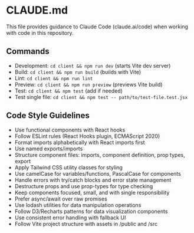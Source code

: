 # CLAUDE.md

This file provides guidance to Claude Code (claude.ai/code) when working with code in this repository.

## Commands
- Development: `cd client && npm run dev` (starts Vite dev server)
- Build: `cd client && npm run build` (builds with Vite)
- Lint: `cd client && npm run lint`
- Preview: `cd client && npm run preview` (previews Vite build)
- Test: `cd client && npm test` (add if needed)
- Test single file: `cd client && npm test -- path/to/test-file.test.jsx`

## Code Style Guidelines
- Use functional components with React hooks
- Follow ESLint rules (React Hooks plugin, ECMAScript 2020)
- Format imports alphabetically with React imports first
- Use named exports/imports
- Structure component files: imports, component definition, prop types, export
- Apply Tailwind CSS utility classes for styling
- Use camelCase for variables/functions, PascalCase for components
- Handle errors with try/catch blocks and error state management
- Destructure props and use prop-types for type checking
- Keep components focused, small, and with single responsibility
- Prefer async/await over raw promises
- Use lodash utilities for data manipulation operations
- Follow D3/Recharts patterns for data visualization components
- Use consistent error handling with fallback UI
- Follow Vite project structure with assets in /public and /src